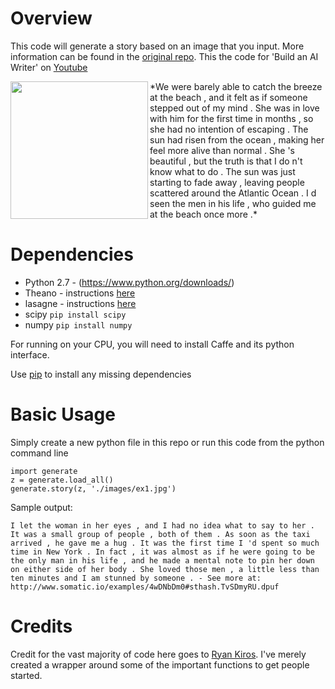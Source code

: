 Overview
============
This code will generate a story based on an image that you input. More information can be found in the [original repo](https://github.com/ryankiros/neural-storyteller). This the code for 'Build an AI Writer' on [Youtube](https://youtu.be/x24VEUEph0Q)

<img src="https://github.com/ryankiros/neural-storyteller/blob/master/images/ex1.jpg" height="220px" align="left">
*We were barely able to catch the breeze at the beach , and it felt as if someone stepped out of my mind . She was in love with him for the first time in months , so she had no intention of escaping . The sun had risen from the ocean , making her feel more alive than normal . She 's beautiful , but the truth is that I do n't know what to do . The sun was just starting to fade away , leaving people scattered around the Atlantic Ocean . I d seen the men in his life , who guided me at the beach once more .*


Dependencies
============

* Python 2.7 - (https://www.python.org/downloads/)
* Theano - instructions [here](http://deeplearning.net/software/theano/install.html)
* lasagne - instructions [here](http://lasagne.readthedocs.io/en/latest/user/installation.html)
* scipy `pip install scipy `
* numpy `pip install numpy`

For running on your CPU, you will need to install Caffe and its python interface.

Use [pip](https://pypi.python.org/pypi/pip) to install any missing dependencies

Basic Usage
===========

Simply create a new python file in this repo or run this code from the python command line
```shell
import generate
z = generate.load_all()
generate.story(z, './images/ex1.jpg')
```

Sample output: 
```shell
I let the woman in her eyes , and I had no idea what to say to her . It was a small group of people , both of them . As soon as the taxi arrived , he gave me a hug . It was the first time I 'd spent so much time in New York . In fact , it was almost as if he were going to be the only man in his life , and he made a mental note to pin her down on either side of her body . She loved those men , a little less than ten minutes and I am stunned by someone . - See more at: http://www.somatic.io/examples/4wDNbDm0#sthash.TvSDmyRU.dpuf
```

Credits
===========
Credit for the vast majority of code here goes to [Ryan Kiros](https://github.com/ryankiros). I've merely created a wrapper around some of the important functions to get people started.
